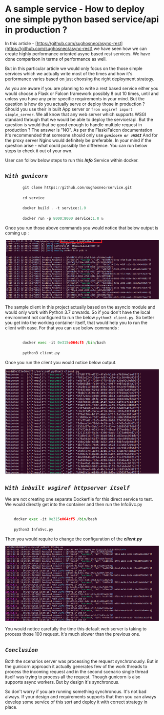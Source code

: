 # A sample service - How to deploy one simple python based service/api in production ?

In this article - [https://github.com/sughosneo/async-rest](https://github.com/sughosneo/async-rest) we have seen how we can create
highly performance oriented async based rest services. We have done comparison in terms of performance as well.

But in this particular article we would only focus on the those simple services which we actually write most of the times and how it's performance varies
based on just choosing the right deployment strategy.    

As you are aware if you are planning to write a rest based service either you would choose a Flask or Falcon framework possibly 8 out 10 times, 
until and unless you have any prior specific requirements in your mind. But the question is how do you actually serve or deploy those 
in production ? Should you use their in built App server or ```from wsgiref import simple_server```. We all know that any web server 
which supports WSGI standard through that we would be able to deploy the service/api. But the question is would that be good enough to handle multiple request in production ?
The answer is "NO". As per the Flask/Falcon documentation it's recommended that someone should only use ***```gunicorn or uWSGI```***
And for the proxy server Nginx would definitely be preferable. In your mind if the question arise - what could possibly the difference.
You can run below steps to check it out of your own.

User can follow below steps to run this ***Info*** Service within docker.

***```With gunicorn```***
-------------------------

```python
        git clone https://github.com/sughosneo/service.git
        
        cd service
        
        docker build . -t service:1.0                
        
        docker run -p 8000:8000 service:1.0 &                                
```

Once you run those above commands you would notice that below output is coming up :

![gunicorn server ouput](./images/gunicorn_output.png)

The sample client in this project actually based on the asyncio module and would only work with Python 3.7 onwards. 
So if you don't have the local environment not configured to run the below ```python3 client.py```. So better you get into the working container
itself, that would help you to run the client with ease. For that you can use below commands : 

```python
        
        docker exec -it 0e315e064cf5 /bin/bash
        
        python3 client.py
```

Once you run the client you would notice below output.

![client ouput](./images/client_output.png)

***```With inbuilt wsgiref httpserver itself ```***
--------------------------------------------

We are not creating one separate Dockerfile for this direct service to test. We would directly get into the container and 
then run the InfoSvc.py

```python

    docker exec -it 0e315e064cf5 /bin/bash
    
    python3 InfoSvc.py
```

Then you would require to change the configuration of the ***client.py***

![service side ouput](./images/dev_service_ouput.png)

You would notice carefully the time this default web server is taking to process those 100 request. It's much slower than the previous one.

***```Conclusion```***
-------------------

Both the scenarios server was processing the request synchronously. But in the gunicorn approach it actually generates few of the work threads to process the incoming request 
and in the second scenario single thread itself was trying to process all the request. Though gunicorn is also supports async workers. But by design it's synchronous.

So don't worry if you are running something synchronous. It's not bad always. If your design and requirements supports that then you can always develop
some service of this sort and deploy it with correct strategy in place.




